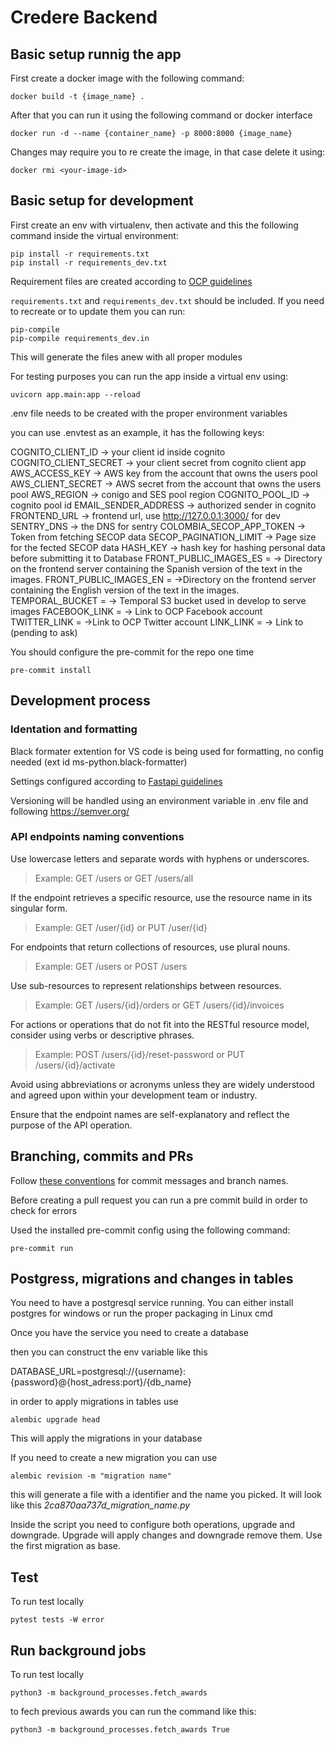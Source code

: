 # Credere Backend

## Basic setup runnig the app

First create a docker image with the following command:

```
docker build -t {image_name} .
```

After that you can run it using the following command or docker interface

```
docker run -d --name {container_name} -p 8000:8000 {image_name}
```

Changes may require you to re create the image, in that case delete it using:

```
docker rmi <your-image-id>
```

## Basic setup for development

First create an env with virtualenv, then activate and this the following command inside the virtual environment:

```
pip install -r requirements.txt
pip install -r requirements_dev.txt
```

Requirement files are created according to [OCP guidelines](https://ocp-software-handbook.readthedocs.io/en/latest/python/requirements.html)

`requirements.txt` and `requirements_dev.txt` should be included.
If you need to recreate or to update them you can run:

```
pip-compile
pip-compile requirements_dev.in
```

This will generate the files anew with all proper modules

For testing purposes you can run the app inside a virtual env using:

```
uvicorn app.main:app --reload
```

.env file needs to be created with the proper environment variables

you can use .envtest as an example, it has the following keys:

COGNITO_CLIENT_ID -> your client id inside cognito
COGNITO_CLIENT_SECRET -> your client secret from cognito client app
AWS_ACCESS_KEY -> AWS key from the account that owns the users pool
AWS_CLIENT_SECRET -> AWS secret from the account that owns the users pool
AWS_REGION -> conigo and SES pool region
COGNITO_POOL_ID -> cognito pool id
EMAIL_SENDER_ADDRESS -> authorized sender in cognito
FRONTEND_URL -> frontend url, use http://127.0.0.1:3000/ for dev
SENTRY_DNS -> the DNS for sentry
COLOMBIA_SECOP_APP_TOKEN -> Token from fetching SECOP data
SECOP_PAGINATION_LIMIT -> Page size for the fected SECOP data
HASH_KEY -> hash key for hashing personal data before submitting it to Database
FRONT_PUBLIC_IMAGES_ES = -> Directory on the frontend server containing the Spanish version of the text in the images.
FRONT_PUBLIC_IMAGES_EN = ->Directory on the frontend server containing the English version of the text in the images.
TEMPORAL_BUCKET = -> Temporal S3 bucket used in develop to serve images
FACEBOOK_LINK = -> Link to OCP Facebook account
TWITTER_LINK = ->Link to OCP Twitter account
LINK_LINK = -> Link to (pending to ask)

You should configure the pre-commit for the repo one time

```
pre-commit install
```

## Development process

### Identation and formatting

Black formater extention for VS code is being used for formatting, no config needed (ext id ms-python.black-formatter)

Settings configured according to [Fastapi guidelines](https://fastapi.tiangolo.com/advanced/settings/)

Versioning will be handled using an environment variable in .env file and following https://semver.org/

### API endpoints naming conventions

Use lowercase letters and separate words with hyphens or underscores.

> Example: GET /users or GET /users/all

If the endpoint retrieves a specific resource, use the resource name in its singular form.

> Example: GET /user/{id} or PUT /user/{id}

For endpoints that return collections of resources, use plural nouns.

> Example: GET /users or POST /users

Use sub-resources to represent relationships between resources.

> Example: GET /users/{id}/orders or GET /users/{id}/invoices

For actions or operations that do not fit into the RESTful resource model, consider using verbs or descriptive phrases.

> Example: POST /users/{id}/reset-password or PUT /users/{id}/activate

Avoid using abbreviations or acronyms unless they are widely understood and agreed upon within your development team or industry.

Ensure that the endpoint names are self-explanatory and reflect the purpose of the API operation.

## Branching, commits and PRs

Follow [these conventions](https://ocp-software-handbook.readthedocs.io/en/latest/git/index.html) for commit messages and branch names.

Before creating a pull request you can run a pre commit build in order to check for errors

Used the installed pre-commit config using the following command:

```
pre-commit run
```

## Postgress, migrations and changes in tables

You need to have a postgresql service running. You can either install postgres for windows or run the proper packaging in Linux cmd

Once you have the service you need to create a database

then you can construct the env variable like this

DATABASE_URL=postgresql://{username}:{password}@{host_adress:port}/{db_name}

in order to apply migrations in tables use

```
alembic upgrade head
```

This will apply the migrations in your database

If you need to create a new migration you can use

```
alembic revision -m "migration name"
```

this will generate a file with a identifier and the name you picked.
It will look like this _2ca870aa737d_migration_name.py_

Inside the script you need to configure both operations, upgrade and downgrade. Upgrade will apply changes and downgrade remove them. Use the first migration as base.

## Test

To run test locally

```
pytest tests -W error
```

## Run background jobs

To run test locally

```
python3 -m background_processes.fetch_awards
```
to fech previous awards you can run the command like this:

```
python3 -m background_processes.fetch_awards True
```